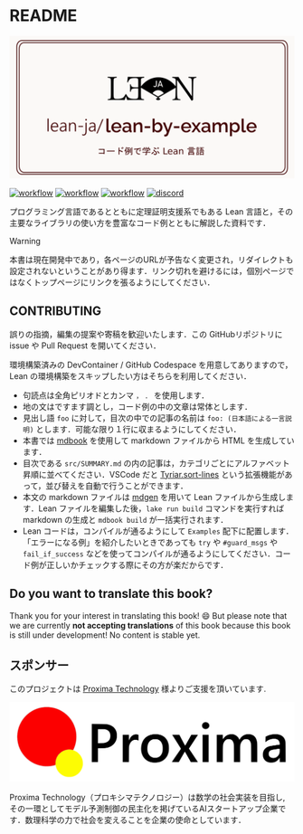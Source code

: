 # README

[![repo logo](./src/image/project_image.png)]()

[![workflow](https://github.com/lean-ja/lean-by-example/actions/workflows/ci.yml/badge.svg)](https://github.com/lean-ja/lean-by-example/blob/main/.github/workflows/ci.yml) [![workflow](https://github.com/lean-ja/lean-by-example/actions/workflows/deploy.yml/badge.svg)](https://github.com/lean-ja/lean-by-example/blob/main/.github/workflows/deploy.yml) [![workflow](https://github.com/lean-ja/lean-by-example/actions/workflows/update.yml/badge.svg)](https://github.com/lean-ja/lean-by-example/blob/main/.github/workflows/update.yml) [![discord](https://dcbadge.limes.pink/api/server/p32ZfnVawh?style=flat)](https://discord.gg/p32ZfnVawh)

プログラミング言語であるとともに定理証明支援系でもある Lean 言語と，その主要なライブラリの使い方を豊富なコード例とともに解説した資料です．

> [!WARNING]
> 本書は現在開発中であり，各ページのURLが予告なく変更され，リダイレクトも設定されないということがあり得ます．リンク切れを避けるには，個別ページではなくトップページにリンクを張るようにしてください．

## CONTRIBUTING

誤りの指摘，編集の提案や寄稿を歓迎いたします．この GitHubリポジトリに issue や Pull Request を開いてください．

環境構築済みの DevContainer / GitHub Codespace を用意してありますので，Lean の環境構築をスキップしたい方はそちらを利用してください．

* 句読点は全角ピリオドとカンマ `，` `．` を使用します．
* 地の文はですます調とし，コード例の中の文章は常体とします．
* 見出し語 `foo` に対して，目次の中での記事の名前は `foo: (日本語による一言説明)` とします．可能な限り１行に収まるようにしてください．
* 本書では [mdbook](https://github.com/rust-lang/mdBook) を使用して markdown ファイルから HTML を生成しています．
* 目次である `src/SUMMARY.md` の内の記事は，カテゴリごとにアルファベット昇順に並べてください．VSCode だと [Tyriar.sort-lines](https://marketplace.visualstudio.com/items?itemName=Tyriar.sort-lines) という拡張機能があって，並び替えを自動で行うことができます．
* 本文の markdown ファイルは [mdgen](https://github.com/Seasawher/mdgen) を用いて Lean ファイルから生成します．Lean ファイルを編集した後，`lake run build` コマンドを実行すれば markdown の生成と `mdbook build` が一括実行されます．
* Lean コードは，コンパイルが通るようにして `Examples` 配下に配置します．「エラーになる例」を紹介したいときであっても `try` や `#guard_msgs` や `fail_if_success` などを使ってコンパイルが通るようにしてください．コード例が正しいかチェックする際にその方が楽だからです．

## Do you want to translate this book?

Thank you for your interest in translating this book! 😄 But please note that we are currently **not accepting translations** of this book because this book is still under development! No content is stable yet.

## スポンサー

このプロジェクトは [Proxima Technology](https://proxima-ai-tech.com/) 様よりご支援を頂いています.

![logo of Proxima Technology](./src/image/proxima.svg)

Proxima Technology（プロキシマテクノロジー）は数学の社会実装を目指し, その⼀環としてモデル予測制御の民主化を掲げているAIスタートアップ企業です．数理科学の力で社会を変えることを企業の使命としています．
